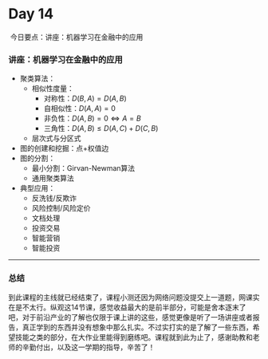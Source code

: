 # Day 14

​		今日要点：讲座：机器学习在金融中的应用

### 讲座：机器学习在金融中的应用

* 聚类算法：
  * 相似性度量：
    * 对称性：$D(B,A)=D(A,B)$
    * 自相似性：$D(A,A)=0$
    * 非负性：$D(A,B)=0\iff{A=B}$
    * 三角性：$D(A,B)\leq{D(A,C)+D(C,B)}$
  * 层次式与分区式
* 图的创建和挖掘：点+权值边
* 图的分割：
  * 最小分割：Girvan-Newman算法
  * 通用聚类算法
* 典型应用：
  * 反洗钱/反欺诈
  * 风险控制/风险定价
  * 文档处理
  * 投资交易
  * 智能营销
  * 智能投资



****

### 总结

​		到此课程的主线就已经结束了，课程小测还因为网络问题没提交上一道题，网课实在是不太行。纵观这14节课，感觉收益最大的是前半部分，可能是舍本逐末了吧，对于前沿产业的了解也仅限于课上讲的这些，感觉更像是听了一场讲座或者报告，真正学到的东西并没有想象中那么扎实。不过实打实的是了解了一些东西，希望技能之类的部分，在大作业里能得到磨练吧。课程就到此为止了，感谢助教和老师的辛勤付出，以及这一学期的指导，辛苦了！